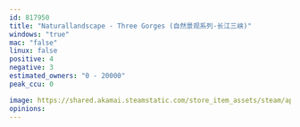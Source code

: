 ```yaml
---
id: 817950
title: "Naturallandscape - Three Gorges (自然景观系列-长江三峡)"
windows: "true"
mac: "false"
linux: false
positive: 4
negative: 3
estimated_owners: "0 - 20000"
peak_ccu: 0

image: https://shared.akamai.steamstatic.com/store_item_assets/steam/apps/817950/header.jpg?t=1703098981
opinions:
---
```

